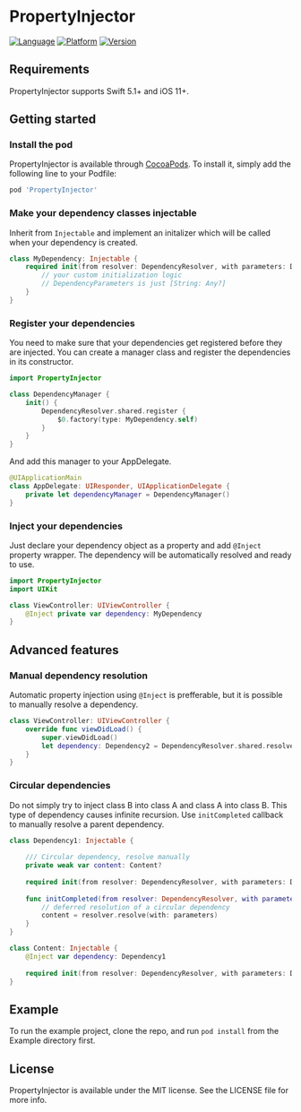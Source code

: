 # PropertyInjector

<a href="https://swift.org"><img src="https://img.shields.io/badge/language-Swift%205.2-ee5137.svg" alt="Language" /></a>
<a href="https://developer.apple.com/ios"><img src="https://img.shields.io/badge/platform-iOS%2011+-000000.svg" alt="Platform" /></a>
[![Version](https://img.shields.io/cocoapods/v/PropertyInjector.svg?style=flat)](https://cocoapods.org/pods/PropertyInjector)

## Requirements

PropertyInjector supports Swift 5.1+ and iOS 11+.

## Getting started

### Install the pod

PropertyInjector is available through [CocoaPods](https://cocoapods.org). To install
it, simply add the following line to your Podfile:

```ruby
pod 'PropertyInjector'
```

### Make your dependency classes injectable

Inherit from `Injectable` and implement an initalizer which will be called when your dependency is created.

```swift
class MyDependency: Injectable {
    required init(from resolver: DependencyResolver, with parameters: DependencyParameters) {
        // your custom initialization logic
        // DependencyParameters is just [String: Any?]
    }
}
```

### Register your dependencies

You need to make sure that your dependencies get registered before they are injected. You can create a manager class and register the dependencies in its constructor.

```swift
import PropertyInjector

class DependencyManager {
    init() {
        DependencyResolver.shared.register {
            $0.factory(type: MyDependency.self)
        }
    }
}
```

And add this manager to your AppDelegate.

```swift
@UIApplicationMain
class AppDelegate: UIResponder, UIApplicationDelegate {
    private let dependencyManager = DependencyManager()
}
```

### Inject your dependencies

Just declare your dependency object as a property and add `@Inject` property wrapper. The dependency will be automatically resolved and ready to use.

```swift
import PropertyInjector
import UIKit

class ViewController: UIViewController {
    @Inject private var dependency: MyDependency
}
```

## Advanced features

### Manual dependency resolution

Automatic property injection using `@Inject` is prefferable, but it is possible to manually resolve a dependency.

```swift
class ViewController: UIViewController {
    override func viewDidLoad() {
        super.viewDidLoad()
        let dependency: Dependency2 = DependencyResolver.shared.resolve(with: ["uuid": UUID().uuidString])
    }
}
```

### Circular dependencies

Do not simply try to inject class B into class A and class A into class B. This type of dependency causes infinite recursion.
Use `initCompleted` callback to manually resolve a parent dependency.

```swift
class Dependency1: Injectable {
    
    /// Circular dependency, resolve manually
    private weak var content: Content?
    
    required init(from resolver: DependencyResolver, with parameters: DependencyParameters) {}
    
    func initCompleted(from resolver: DependencyResolver, with parameters: DependencyParameters) {
        // deferred resolution of a circular dependency
        content = resolver.resolve(with: parameters)
    }
}

class Content: Injectable {
    @Inject var dependency: Dependency1
    
    required init(from resolver: DependencyResolver, with parameters: DependencyParameters) {}
}
```

## Example

To run the example project, clone the repo, and run `pod install` from the Example directory first.

## License

PropertyInjector is available under the MIT license. See the LICENSE file for more info.
